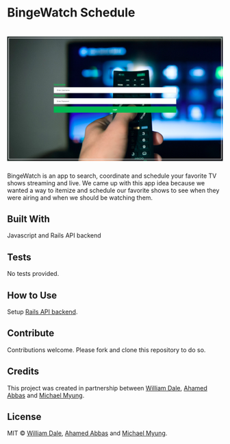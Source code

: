 
# BingeWatch Schedule

<h1 align='center'>
  <img src='https://github.com/ahamedali95/Timey/blob/dalewb/images/bingewatch_login.png' alt='Off-Broadway' width='700'>
</h1>

BingeWatch is an app to search, coordinate and schedule your favorite TV shows streaming and live.  We came up with this app idea because we wanted a way to itemize and schedule our favorite shows to see when they were airing and when we should be watching them.

## Built With
Javascript and Rails API backend


## Tests
No tests provided.


## How to Use
Setup [Rails API backend](https://github.com/dalewb/tv-schedule-remainder-back-end).<br/>


## Contribute
Contributions welcome. Please fork and clone this repository to do so.


## Credits
This project was created in partnership between [William Dale](https://github.com/dalewb), [Ahamed Abbas](ahamedali95) and [Michael Myung](https://github.com/myungbeans).


## License
MIT © [William Dale](https://github.com/dalewb), [Ahamed Abbas](ahamedali95) and [Michael Myung](https://github.com/myungbeans).
